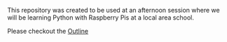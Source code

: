 This repository was created to be used at an afternoon session where we will be
learning Python with Raspberry Pis at a local area school.

Please checkout the [Outline](outline.md)
